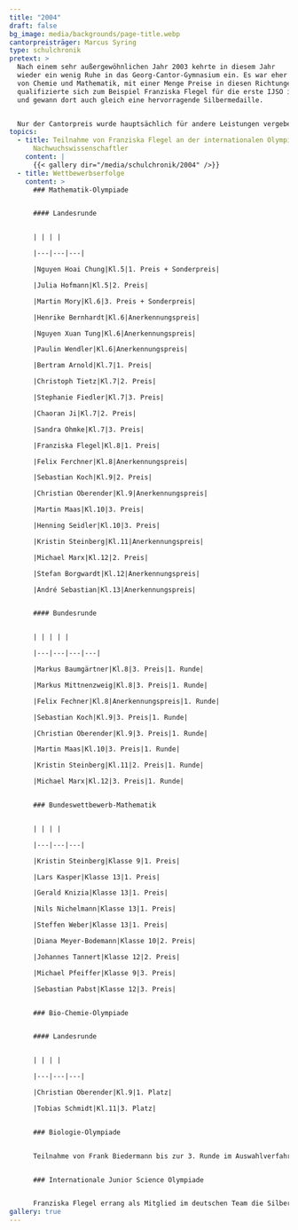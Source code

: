 ```yaml
---
title: "2004"
draft: false
bg_image: media/backgrounds/page-title.webp
cantorpreisträger: Marcus Syring
type: schulchronik
pretext: >
  Nach einem sehr außergewöhnlichen Jahr 2003 kehrte in diesem Jahr
  wieder ein wenig Ruhe in das Georg-Cantor-Gymnasium ein. Es war eher das Jahr
  von Chemie und Mathematik, mit einer Menge Preise in diesen Richtungen. So
  qualifizierte sich zum Beispiel Franziska Flegel für die erste IJSO in Jakarta
  und gewann dort auch gleich eine hervorragende Silbermedaille.


  Nur der Cantorpreis wurde hauptsächlich für andere Leistungen vergeben. Der Preisträger dieses Jahres ist sehr engagiert und initiierte im November 2003 als Schülersprecher den Schülerstreik. Marcus Syring hat diesen Preis auf jeden Fall verdient und schließt sich mit seiner außergewöhnlichen Arbeit für die Schule als neunter Preisträger in die Reihe großer Cantorianer an.
topics:
  - title: Teilnahme von Franziska Flegel an der internationalen Olympiade für
      Nachwuchswissenschaftler
    content: |
      {{< gallery dir="/media/schulchronik/2004" />}}
  - title: Wettbewerbserfolge
    content: >
      ### Mathematik-Olympiade


      #### Landesrunde


      | | | |

      |---|---|---|

      |Nguyen Hoai Chung|Kl.5|1. Preis + Sonderpreis|

      |Julia Hofmann|Kl.5|2. Preis|

      |Martin Mory|Kl.6|3. Preis + Sonderpreis|

      |Henrike Bernhardt|Kl.6|Anerkennungspreis|

      |Nguyen Xuan Tung|Kl.6|Anerkennungspreis|

      |Paulin Wendler|Kl.6|Anerkennungspreis|

      |Bertram Arnold|Kl.7|1. Preis|

      |Christoph Tietz|Kl.7|2. Preis|

      |Stephanie Fiedler|Kl.7|3. Preis|

      |Chaoran Ji|Kl.7|2. Preis|

      |Sandra Ohmke|Kl.7|3. Preis|

      |Franziska Flegel|Kl.8|1. Preis|

      |Felix Ferchner|Kl.8|Anerkennungspreis|

      |Sebastian Koch|Kl.9|2. Preis|

      |Christian Oberender|Kl.9|Anerkennungspreis|

      |Martin Maas|Kl.10|3. Preis|

      |Henning Seidler|Kl.10|3. Preis|

      |Kristin Steinberg|Kl.11|Anerkennungspreis|

      |Michael Marx|Kl.12|2. Preis|

      |Stefan Borgwardt|Kl.12|Anerkennungspreis|

      |André Sebastian|Kl.13|Anerkennungspreis|


      #### Bundesrunde


      | | | | |

      |---|---|---|---|

      |Markus Baumgärtner|Kl.8|3. Preis|1. Runde|

      |Markus Mittnenzweig|Kl.8|3. Preis|1. Runde|

      |Felix Fechner|Kl.8|Anerkennungspreis|1. Runde|

      |Sebastian Koch|Kl.9|3. Preis|1. Runde|

      |Christian Oberender|Kl.9|3. Preis|1. Runde|

      |Martin Maas|Kl.10|3. Preis|1. Runde|

      |Kristin Steinberg|Kl.11|2. Preis|1. Runde|

      |Michael Marx|Kl.12|3. Preis|1. Runde|


      ### Bundeswettbewerb-Mathematik


      | | | |

      |---|---|---|

      |Kristin Steinberg|Klasse 9|1. Preis|

      |Lars Kasper|Klasse 13|1. Preis|

      |Gerald Knizia|Klasse 13|1. Preis|

      |Nils Nichelmann|Klasse 13|1. Preis|

      |Steffen Weber|Klasse 13|1. Preis|

      |Diana Meyer-Bodemann|Klasse 10|2. Preis|

      |Johannes Tannert|Klasse 12|2. Preis|

      |Michael Pfeiffer|Klasse 9|3. Preis|

      |Sebastian Pabst|Klasse 12|3. Preis|


      ### Bio-Chemie-Olympiade


      #### Landesrunde


      | | | |

      |---|---|---|

      |Christian Oberender|Kl.9|1. Platz|

      |Tobias Schmidt|Kl.11|3. Platz|


      ### Biologie-Olympiade


      Teilnahme von Frank Biedermann bis zur 3. Runde im Auswahlverfahren für das deutsche Team


      ### Internationale Junior Science Olympiade


      Franziska Flegel errang als Mitglied im deutschen Team die Silbermedaille
gallery: true
---
```





